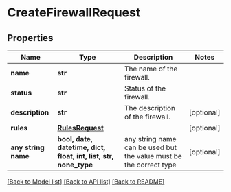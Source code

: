 # CreateFirewallRequest


## Properties
Name | Type | Description | Notes
------------ | ------------- | ------------- | -------------
**name** | **str** | The name of the firewall. | 
**status** | **str** | Status of the firewall. | 
**description** | **str** | The description of the firewall. | [optional] 
**rules** | [**RulesRequest**](RulesRequest.md) |  | [optional] 
**any string name** | **bool, date, datetime, dict, float, int, list, str, none_type** | any string name can be used but the value must be the correct type | [optional]

[[Back to Model list]](../README.md#documentation-for-models) [[Back to API list]](../README.md#documentation-for-api-endpoints) [[Back to README]](../README.md)


